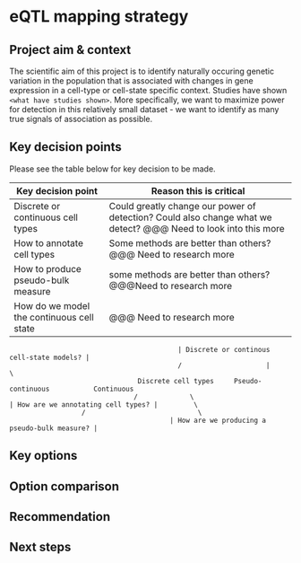 # eQTL mapping strategy

## Project aim & context

The scientific aim of this project is to identify naturally occuring genetic variation in the population that is associated with changes in gene expression in a cell-type or cell-state specific context. Studies have shown `<what have studies shown>`. More specifically, we want to maximize power for detection in this relatively small dataset - we want to identify as many true signals of association as possible.  

## Key decision points

Please see the table below for key decision to be made. 

| Key decision point | Reason this is critical |
|---|---|
|Discrete or continuous cell types | Could greatly change our power of detection? Could also change what we detect? @@@ Need to look into this more|
|How to annotate cell types | Some methods are better than others? @@@ Need to research more |
|How to produce pseudo-bulk measure| some methods are better than others? @@@Need to research more|
|How do we model the continuous cell state | @@@ Need to research more|

                                              | Discrete or continous cell-state models? |
                                              /                     |                     \
                                    Discrete cell types     Pseudo-continuous           Continuous
                                   /             \     
    | How are we annotating cell types? |         \   
                      /                            \
                                            | How are we producing a pseudo-bulk measure? |

## Key options

## Option comparison

## Recommendation

## Next steps

